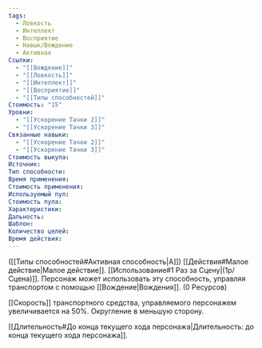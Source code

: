 ```yaml
---
tags:
  - Ловкость
  - Интеллект
  - Восприятие
  - Навык/Вождение
  - Активная
Ссылки:
  - "[[Вождение]]"
  - "[[Ловкость]]"
  - "[[Интеллект]]"
  - "[[Восприятие]]"
  - "[[Типы способностей]]"
Стоимость: "15"
Уровни:
  - "[[Ускорение Тачки 2]]"
  - "[[Ускорение Тачки 3]]"
Связанные навыки:
  - "[[Ускорение Тачки 2]]"
  - "[[Ускорение Тачки 3]]"
Стоимость выкупа:
Источник:
Тип способности:
Время применения:
Стоимость применения:
Используемый пул:
Стоимость пула:
Характеристики:
Дальность:
Шаблон:
Количество целей:
Время действия:
---
```

([[Типы способностей#Активная способность|А]]) [[Действия#Малое действие|Малое действие]]. [[Использование#1 Раз за Сцену|(1р/Сцена)]]. Персонаж может использовать эту способность, управляя транспортом с помощью [[Вождение|Вождения]]. (0 Ресурсов)

[[Скорость]] транспортного средства, управляемого персонажем увеличивается на 50%. Округление в меньшую сторону. 

[[Длительность#До конца текущего хода персонажа|Длительность: до конца текущего хода персонажа]].